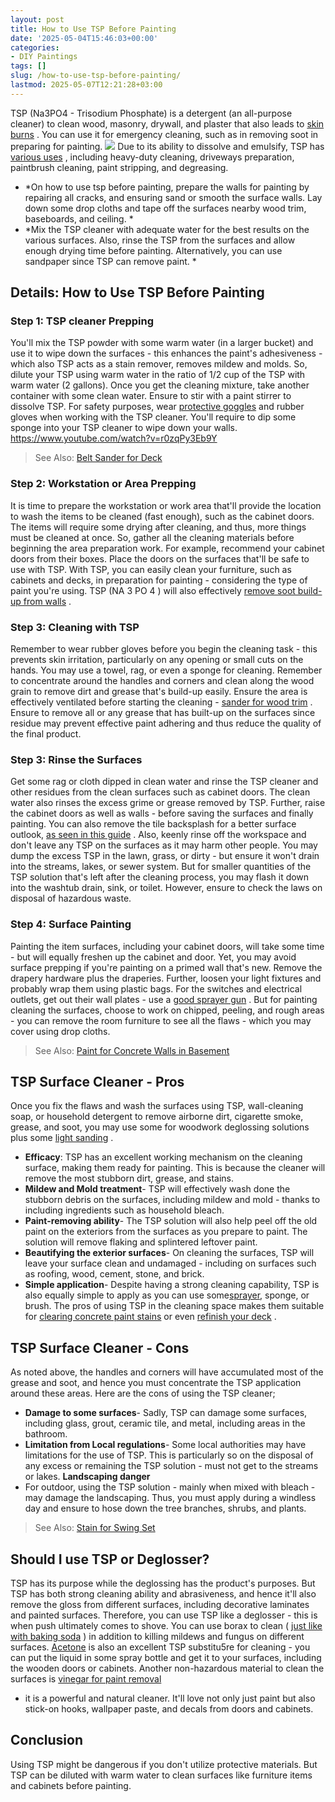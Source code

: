 ```yaml
---
layout: post
title: How to Use TSP Before Painting
date: '2025-05-04T15:46:03+00:00'
categories:
- DIY Paintings
tags: []
slug: /how-to-use-tsp-before-painting/
lastmod: 2025-05-07T12:21:28+03:00
---
```


TSP (Na3PO4 - Trisodium Phosphate) is a detergent (an all-purpose cleaner) to clean wood, masonry, drywall, and plaster that also leads to
[skin burns](http://greenhouse.ucdavis.edu/pest/fmsds/Trisodium%20phosphate.pdf)
. You can use it for emergency cleaning, such as in removing soot in preparing for painting.
![](/assets/img/img/)
Due to its ability to dissolve and emulsify, TSP has
[various uses](https://en.wikipedia.org/wiki/Trisodium_phosphate)
, including heavy-duty cleaning, driveways preparation, paintbrush cleaning, paint stripping, and degreasing.
- *On how to use tsp before painting, prepare the walls for painting by repairing all cracks, and ensuring sand or smooth the surface walls. Lay down some drop cloths and tape off the surfaces nearby wood trim, baseboards, and ceiling. *
- *Mix the TSP cleaner with adequate water for the best results on the various surfaces. Also, rinse the TSP from the surfaces and allow enough drying time before painting. Alternatively, you can use sandpaper since TSP can remove paint. *
## Details: How to Use TSP Before Painting
### Step 1: TSP cleaner Prepping
You'll mix the TSP powder with some warm water (in a larger bucket) and use it to wipe down the surfaces - this enhances the paint's adhesiveness - which also TSP acts as a stain remover, removes mildew and molds.
So, dilute your TSP using warm water in the ratio of 1/2 cup of the TSP with warm water (2 gallons). Once you get the cleaning mixture, take another container with some clean water. Ensure to stir with a paint stirrer to dissolve TSP.
For safety purposes, wear
[protective goggles](https://pestpolicy.com/best-safety-glasses-for-spray-painting/)
and rubber gloves when working with the TSP cleaner. You'll require to dip some sponge into your TSP cleaner to wipe down your walls.
https://www.youtube.com/watch?v=r0zqPy3Eb9Y
> See Also:
> [Belt Sander for Deck](https://pestpolicy.com/best-belt-sander-for-deck/)
### Step 2: Workstation or Area Prepping
It is time to prepare the workstation or work area that'll provide the location to wash the items to be cleaned (fast enough), such as the cabinet doors. The items will require some drying after cleaning, and thus, more things must be cleaned at once.
So, gather all the cleaning materials before beginning the area preparation work. For example, recommend your cabinet doors from their boxes. Place the doors on the surfaces that'll be safe to use with TSP.
With TSP, you can easily clean your furniture, such as cabinets and decks, in preparation for painting - considering the type of paint you're using. TSP (NA
3
PO
4
) will also effectively
[remove soot build-up from walls](https://pestpolicy.com/how-to-remove-soot-from-walls/)
.
### Step 3: Cleaning with TSP
Remember to wear rubber gloves before you begin the cleaning task - this prevents skin irritation, particularly on any opening or small cuts on the hands. You may use a towel, rag, or even a sponge for cleaning.
Remember to concentrate around the handles and corners and clean along the wood grain to remove dirt and grease that's build-up easily. Ensure the area is effectively ventilated before starting the cleaning -
[sander for wood trim](https://pestpolicy.com/best-sander-for-wood-trim/)
.
Ensure to remove all or any grease that has built-up on the surfaces since residue may prevent effective paint adhering and thus reduce the quality of the final product.
### Step 3: Rinse the Surfaces
Get some rag or cloth dipped in clean water and rinse the TSP cleaner and other residues from the clean surfaces such as cabinet doors. The clean water also rinses the excess grime or grease removed by TSP.
Further, raise the cabinet doors as well as walls - before saving the surfaces and finally painting. You can also remove the tile backsplash for a better surface outlook,
[as seen in this guide](https://pestpolicy.com/how-to-remove-tile-backsplash/)
.
Also, keenly rinse off the workspace and don't leave any TSP on the surfaces as it may harm other people. You may dump the excess TSP in the lawn, grass, or dirty - but ensure it won't drain into the streams, lakes, or sewer system.
But for smaller quantities of the TSP solution that's left after the cleaning process, you may flash it down into the washtub drain, sink, or toilet. However, ensure to check the laws on disposal of hazardous waste.
### Step 4: Surface Painting
Painting the item surfaces, including your cabinet doors, will take some time - but will equally freshen up the cabinet and door. Yet, you may avoid surface prepping if you're painting on a primed wall that's new.
Remove the drapery hardware plus the draperies. Further, loosen your light fixtures and probably wrap them using plastic bags. For the switches and electrical outlets, get out their wall plates - use a
[good sprayer gun](https://pestpolicy.com/best-hvlp-paint-sprayer-for-latex-paint/)
.
But for painting cleaning the surfaces, choose to work on chipped, peeling, and rough areas - you can remove the room furniture to see all the flaws - which you may cover using drop cloths.
> See Also:
> [Paint for Concrete Walls in Basement](https://pestpolicy.com/best-paint-for-concrete-walls-in-basement/)
## TSP Surface Cleaner - Pros
Once you fix the flaws and wash the surfaces using TSP, wall-cleaning soap, or household detergent to remove airborne dirt, cigarette smoke, grease, and soot, you may use some for woodwork deglossing solutions plus some
[light sanding](https://pestpolicy.com/sanding-walls-before-painting/)
.
- **Efficacy**: TSP has an excellent working mechanism on the cleaning surface, making them ready for painting. This is because the cleaner will remove the most stubborn dirt, grease, and stains.
- **Mildew and Mold treatment**- TSP will effectively wash done the stubborn debris on the surfaces, including mildew and mold - thanks to including ingredients such as household bleach.
- **Paint-removing ability**- The TSP solution will also help peel off the old paint on the exteriors from the surfaces as you prepare to paint. The solution will remove flaking and splintered leftover paint.
- **Beautifying the exterior surfaces**- On cleaning the surfaces, TSP will leave your surface clean and undamaged - including on surfaces such as roofing, wood, cement, stone, and brick.
- **Simple application**- Despite having a strong cleaning capability, TSP is also equally simple to apply as you can use some[sprayer](https://pestpolicy.com/best-paint-sprayer-for-exterior-walls/), sponge, or brush.
The pros of using TSP in the cleaning space makes them suitable for
[clearing concrete paint stains](https://pestpolicy.com/remove-paint-from-concrete/)
or even
[refinish your deck](https://pestpolicy.com/how-to-refinish-a-deck/)
.
## TSP Surface Cleaner - Cons
As noted above, the handles and corners will have accumulated most of the grease and soot, and hence you must concentrate the TSP application around these areas. Here are the cons of using the TSP cleaner;
- **Damage to some surfaces**- Sadly, TSP can damage some surfaces, including glass, grout, ceramic tile, and metal, including areas in the bathroom.
- **Limitation from Local regulations**- Some local authorities may have limitations for the use of TSP. This is particularly so on the disposal of any excess or remaining the TSP solution - must not get to the streams or lakes.
**Landscaping danger**
- For outdoor, using the TSP solution - mainly when mixed with bleach - may damage the landscaping. Thus, you must apply during a windless day and ensure to hose down the tree branches, shrubs, and plants.
> See Also:
> [Stain for Swing Set](https://pestpolicy.com/best-stain-for-swing-set/)
## Should I use TSP or Deglosser?
TSP has its purpose while the deglossing has the product's purposes. But TSP has both strong cleaning ability and abrasiveness, and hence it'll also remove the gloss from different surfaces, including decorative laminates and painted surfaces.
Therefore, you can use TSP like a deglosser - this is when push ultimately comes to shove. You can use borax to clean (
[just like with baking soda](https://pestpolicy.com/how-to-remove-paint-from-metal-with-baking-soda/)
) in addition to killing mildews and fungus on different surfaces.
[Acetone](https://pestpolicy.com/does-acetone-remove-paint/)
is also an excellent TSP substitu5re for cleaning - you can put the liquid in some spray bottle and get it to your surfaces, including the wooden doors or cabinets.
Another non-hazardous material to clean the surfaces is
[vinegar for paint removal](https://pestpolicy.com/does-vinegar-remove-paint/)
- it is a powerful and natural cleaner. It'll love not only just paint but also stick-on hooks, wallpaper paste, and decals from doors and cabinets.
## Conclusion
Using TSP might be dangerous if you don't utilize protective materials. But TSP can be diluted with warm water to clean surfaces like furniture items and cabinets before painting.
